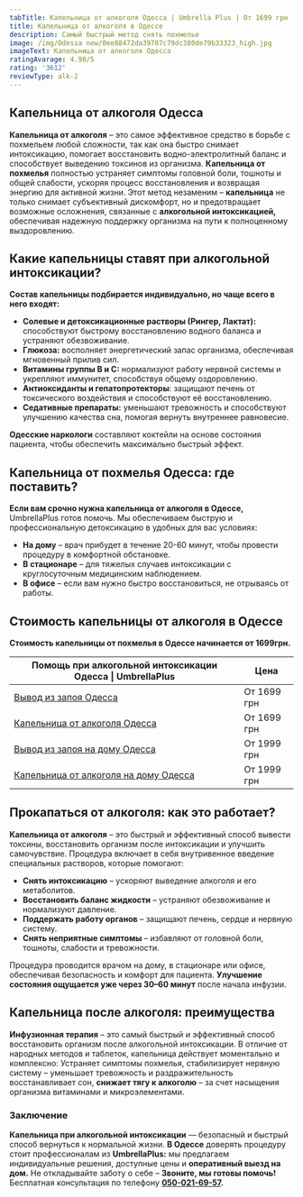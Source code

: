 ```yaml
---
tabTitle: Капельница от алкоголя Одесса | Umbrella Plus | От 1699 грн
title: Капельница от алкоголя в Одессе
description: Самый быстрый метод снять похмелье
image: /img/Odessa new/0ee88472da39787c79dc380de79b33323_high.jpg
imageText: Капельница от алкоголя Одесса
ratingAvarage: 4.98/5
rating: '3612'
reviewType: alk-2
---
```


## Капельница от алкоголя Одесса

**Капельница от алкоголя** – это самое эффективное средство в борьбе с похмельем любой сложности, так как она быстро снимает интоксикацию, помогает восстановить водно-электролитный баланс и способствует выведению токсинов из организма. **Капельница от похмелья** полностью устраняет симптомы головной боли, тошноты и общей слабости, ускоряя процесс восстановления и возвращая энергию для активной жизни. Этот метод незаменим – **капельница** не только снимает субъективный дискомфорт, но и предотвращает возможные осложнения, связанные с **алкогольной интоксикацией,** обеспечивая надежную поддержку организма на пути к полноценному выздоровлению.

## Какие капельницы ставят при алкогольной интоксикации?  

**Состав капельницы подбирается индивидуально, но чаще всего в него входят:**

* **Солевые и детоксикационные растворы (Рингер, Лактат):** способствуют быстрому восстановлению водного баланса и устраняют обезвоживание.
* **Глюкоза:** восполняет энергетический запас организма, обеспечивая мгновенный прилив сил.
* **Витамины группы B и C:** нормализуют работу нервной системы и укрепляют иммунитет, способствуя общему оздоровлению.
* **Антиоксиданты и гепатопротекторы**: защищают печень от токсического воздействия и способствуют её восстановлению.
* **Седативные препараты:** уменьшают тревожность и способствуют улучшению качества сна, помогая вернуть внутреннее равновесие.

**Одесские наркологи** составляют коктейли на основе состояния пациента, чтобы обеспечить максимально быстрый эффект.

## Капельница от похмелья Одесса: где поставить?

**Если вам срочно нужна капельница от алкоголя в Одессе,** UmbrellaPlus готов помочь. Мы обеспечиваем быструю и профессиональную детоксикацию в удобных для вас условиях:

* **На дому** – врач прибудет в течение 20-60 минут, чтобы провести процедуру в комфортной обстановке.
* **В стационаре** – для тяжелых случаев интоксикации с круглосуточным медицинским наблюдением.
* **В офисе** – если вам нужно быстро восстановиться, не отрываясь от работы.

## Стоимость капельницы от алкоголя в Одессе

**Стоимость капельницы от похмелья в Одессе начинается от 1699грн.**

| Помощь при алкогольной интоксикации Одесса \| UmbrellaPlus                                                  | Цена        |
| ----------------------------------------------------------------------------------------------------------- | ----------- |
| [Вывод из запоя Одесса](https://umbrella-plus.com.ua/services/vivod-iz-zapoia-umbrellaplus/)                | От 1699 грн |
| [Капельница от алкоголя Одесса](https://umbrella-plus.com.ua/services/kapelnica-ot-alkogolia-umbrellaplus/) | От 1699 грн |
| [Вывод из запоя на дому Одесса](https://umbrella-plus.com.ua/vivod-iz-zapoya-na-domu-odessa/)               | От 1999 грн |
| [Капельница от алкоголя на дому Одесса](https://umbrella-plus.com.ua/kapelnitsya-ot-alc-na-domu-odessa/)    | От 1999 грн |

## Прокапаться от алкоголя: как это работает?  

**Капельница от алкоголя** – это быстрый и эффективный способ вывести токсины, восстановить организм после интоксикации и улучшить самочувствие. Процедура включает в себя внутривенное введение специальных растворов, которые помогают:

* **Снять интоксикацию** – ускоряют выведение алкоголя и его метаболитов.
* **Восстановить баланс жидкости** – устраняют обезвоживание и нормализуют давление.
* **Поддержать работу органов** – защищают печень, сердце и нервную систему.
* **Снять неприятные симптомы** – избавляют от головной боли, тошноты, слабости и тревожности.

Процедура проводится врачом на дому, в стационаре или офисе, обеспечивая безопасность и комфорт для пациента. **Улучшение состояния ощущается уже через 30–60 минут** после начала инфузии.

## Капельница после алкоголя: преимущества  

**Инфузионная терапия** – это самый быстрый и эффективный способ восстановить организм после алкогольной интоксикации. В отличие от народных методов и таблеток, капельница действует моментально и комплексно: Устраняет симптомы похмелья, стабилизирует нервную систему – уменьшает тревожность и раздражительность восстанавливает сон, **снижает тягу к алкоголю** – за счет насыщения организма витаминами и микроэлементами.

### Заключение  

**Капельница при алкогольной интоксикации** — безопасный и быстрый способ вернуться к нормальной жизни. **В Одессе** доверять процедуру стоит профессионалам из **UmbrellaPlus:** мы предлагаем индивидуальные решения, доступные цены и **оперативный выезд на дом.** Не откладывайте заботу о себе – **Звоните, мы готовы помочь!**
Бесплатная консультация по телефону **[050-021-69-57](tel:0500216957).**
